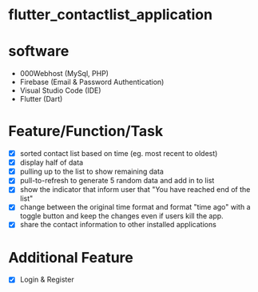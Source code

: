 # flutter_contactlist_application

# software
- 000Webhost (MySql, PHP)
- Firebase (Email & Password Authentication)
- Visual Studio Code (IDE)
- Flutter (Dart)

# Feature/Function/Task
- [X] sorted contact list based on time (eg. most recent to oldest)
- [X] display half of data
- [X] pulling up to the list to show remaining data
- [X] pull-to-refresh to generate 5 random data and add in to list
- [X] show the indicator that inform user that "You have reached end of the list"
- [X] change between the original time format and format "time ago" with a toggle button and keep the changes even if users kill the app.
- [X] share the contact information to other installed applications

# Additional Feature
- [X] Login & Register


